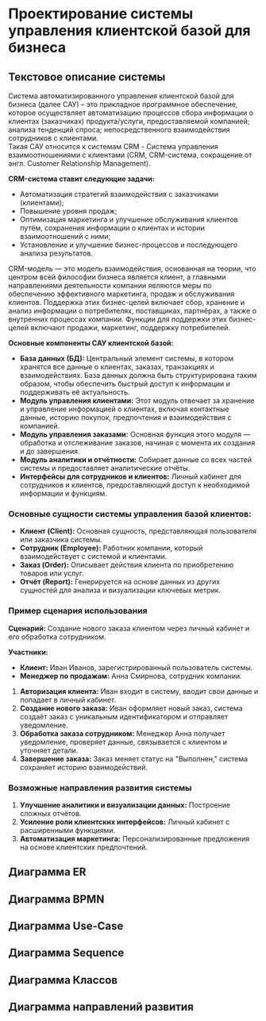 # Проектирование системы управления клиентской базой для бизнеса

## Текстовое описание системы

Система автоматизированного управления клиентской базой для бизнеса (далее САУ) – это прикладное программное обеспечение, которое осуществляет автоматизацию процессов сбора информации о клиентах (заказчиках) продукта/услуги, предоставляемой компанией; анализа тенденций спроса; непосредственного взаимодействия сотрудников с клиентами.  
Такая САУ относится к системам CRM - Система управления взаимоотношениями с клиентами (CRM, CRM-система, сокращение от англ. Customer Relationship Management).

**CRM-система ставит следующие задачи:**
- Автоматизация стратегий взаимодействия с заказчиками (клиентами);
- Повышение уровня продаж;
- Оптимизация маркетинга и улучшение обслуживания клиентов путём, сохранения информации о клиентах и истории взаимоотношений с ними;
- Установление и улучшение бизнес-процессов и последующего анализа результатов.

CRM-модель — это модель взаимодействия, основанная на теории, что центром всей философии бизнеса является клиент, а главными направлениями деятельности компании являются меры по обеспечению эффективного маркетинга, продаж и обслуживания клиентов. Поддержка этих бизнес-целей включает сбор, хранение и анализ информации о потребителях, поставщиках, партнёрах, а также о внутренних процессах компании. Функции для поддержки этих бизнес-целей включают продажи, маркетинг, поддержку потребителей.

**Основные компоненты САУ клиентской базой:**
- **База данных (БД):** Центральный элемент системы, в котором хранятся все данные о клиентах, заказах, транзакциях и взаимодействиях. База данных должна быть структурирована таким образом, чтобы обеспечить быстрый доступ к информации и поддерживать её актуальность.
- **Модуль управления клиентами:** Этот модуль отвечает за хранение и управление информацией о клиентах, включая контактные данные, историю покупок, предпочтения и взаимодействия с компанией.
- **Модуль управления заказами:** Основная функция этого модуля — обработка и отслеживание заказов, начиная с момента их создания и до завершения.
- **Модуль аналитики и отчётности:** Собирает данные со всех частей системы и предоставляет аналитические отчёты.
- **Интерфейсы для сотрудников и клиентов:** Личный кабинет для сотрудников и клиентов, предоставляющий доступ к необходимой информации и функциям.

### Основные сущности системы управления базой клиентов:
- **Клиент (Client):** Основная сущность, представляющая пользователя или заказчика системы.
- **Сотрудник (Employee):** Работник компании, который взаимодействует с системой и клиентами.
- **Заказ (Order):** Описывает действия клиента по приобретению товаров или услуг.
- **Отчёт (Report):** Генерируется на основе данных из других сущностей для анализа и визуализации ключевых метрик.

### Пример сценария использования
**Сценарий:** Создание нового заказа клиентом через личный кабинет и его обработка сотрудником.

**Участники:**
- **Клиент:** Иван Иванов, зарегистрированный пользователь системы.
- **Менеджер по продажам:** Анна Смирнова, сотрудник компании.

1. **Авторизация клиента:** Иван входит в систему, вводит свои данные и попадает в личный кабинет.
2. **Создание нового заказа:** Иван оформляет новый заказ, система создаёт заказ с уникальным идентификатором и отправляет уведомление.
3. **Обработка заказа сотрудником:** Менеджер Анна получает уведомление, проверяет данные, связывается с клиентом и уточняет детали.
4. **Завершение заказа:** Заказ меняет статус на "Выполнен," система сохраняет историю взаимодействий.

### Возможные направления развития системы
1. **Улучшение аналитики и визуализации данных:** Построение сложных отчётов.
2. **Усиление роли клиентских интерфейсов:** Личный кабинет с расширенными функциями.
3. **Автоматизация маркетинга:** Персонализированные предложения на основе клиентских предпочтений.




## Диаграмма ER



## Диаграмма BPMN 



## Диаграмма Use-Case



## Диаграмма Sequence



## Диаграмма Классов



## Диаграмма направлений развития

